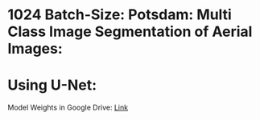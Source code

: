 # 1024 Batch-Size: Potsdam: Multi Class Image Segmentation of Aerial Images:
# Using U-Net:

Model Weights in Google Drive: [Link]()